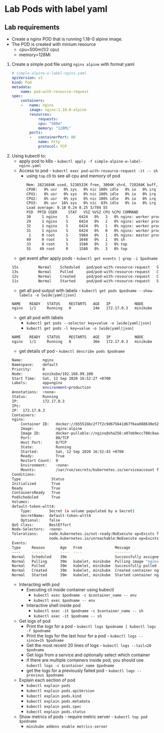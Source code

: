 # Lab Pods with label yaml
## Lab requirements
-   Create a nginx POD that is running 1.18-0 alpine image.
-   The POD is created with minium resource
    -   cpu=500m(1/2 cpu)
    -   memory=128Mi
1.  Create a simple pod file using `nginx alpine` with format yaml
    ```yaml
    # simple-alpine-w-label-nginx.yaml
    apiVersion: v1
    kind: Pod
    metadata:
        name: pod-with-resource-request
    spec:
        containers:
        -   name: nginx
            image: nginx:1.18.0-alpine
            resources:
                requests:
                cpu: "500m"
                memory: "128Mi"
            ports:
            -   containerPort: 80
                name: http
                protocol: TCP
    ```
2.  Using kubectl to:
    -   apply pod to k8s - `kubectl apply -f simple-alpine-w-label-nginx.yaml`
    -   Access to pod - `kubectl exec pod-with-resource-request -it -- sh`
        -   using `top` cli to see all cpu and memory of pod
            ```bash
            Mem: 2821684K used, 5238532K free, 3004K shrd, 728204K buff, 1324904K cached
            CPU0:   0% usr   0% sys   0% nic 100% idle   0% io   0% irq   0% sirq
            CPU1:   0% usr   0% sys   0% nic 100% idle   0% io   0% irq   0% sirq
            CPU2:   0% usr   0% sys   0% nic 100% idle   0% io   0% irq   0% sirq
            CPU3:   0% usr  16% sys   0% nic  83% idle   0% io   0% irq   0% sirq
            Load average: 0.18 0.24 0.25 3/784 55
            PID  PPID USER     STAT   VSZ %VSZ CPU %CPU COMMAND
            30     1 nginx    S     6424   0%   3   0% nginx: worker process
            29     1 nginx    S     6424   0%   2   0% nginx: worker process
            32     1 nginx    S     6424   0%   1   0% nginx: worker process
            31     1 nginx    S     6424   0%   0   0% nginx: worker process
             1     0 root     S     5984   0%   1   0% nginx: master process nginx -g daemon off;
            49     0 root     S     1648   0%   1   0% sh
            33     0 root     S     1580   0%   2   0% top
            55    49 root     R     1580   0%   3   0% top
            ```
    -   get event after apply pods - `kubectl get events | grep -i $podname`
    ```bash
    15s         Normal    Scheduled   pod/pod-with-resource-request   Successfully assigned default/pod-with-resource-request to worker-1
    13s         Normal    Pulled      pod/pod-with-resource-request   Container image "nginx:1.18.0-alpine" already present on machine
    12s         Normal    Created     pod/pod-with-resource-request   Created container nginx
    11s         Normal    Started     pod/pod-with-resource-request   Started container nginx
    ```
    -   get all pod output with labels - `kubectl get pods $podname --show-labels -o [wide|yaml|json]`
    ```bash
    NAME    READY   STATUS    RESTARTS   AGE   IP           NODE       NOMINATED NODE   READINESS GATES   LABELS
    nginx   1/1     Running   0          14m   172.17.0.3   minikube   <none>           <none>            app=nginx,environment=production
    ```
    -   get all pod with labels
        -   `kubectl get pods --selector key=value -o [wide|yaml|json]`
        -   `kubectl get pods -l key=value -o [wide|yaml|json]`
    ```bash
    NAME    READY   STATUS    RESTARTS   AGE   IP           NODE       NOMINATED NODE   READINESS GATES
    nginx   1/1     Running   0          36m   172.17.0.3   minikube   <none>           <none>
    ```
    -   get details of pod - `kubectl describe pods $podname`
    ```bash
    Name:         nginx
    Namespace:    default
    Priority:     0
    Node:         minikube/192.168.99.100
    Start Time:   Sat, 12 Sep 2020 16:52:27 +0700
    Labels:       app=nginx
                  environment=production
    Annotations:  <none>
    Status:       Running
    IP:           172.17.0.3
    IPs:
    IP:  172.17.0.3
    Containers:
    nginx:
        Container ID:   docker://b5551bbc2f7f2c9d675641d67f6ea088630e52e44c1ba762095174aa99690772
        Image:          nginx:alpine
        Image ID:       docker-pullable://nginx@sha256:a97eb9ecc708c8aa715ccfb5e9338f5456e4b65575daf304f108301f3b497314
        Port:           80/TCP
        Host Port:      0/TCP
        State:          Running
        Started:        Sat, 12 Sep 2020 16:52:43 +0700
        Ready:          True
        Restart Count:  0
        Environment:    <none>
        Mounts:         /var/run/secrets/kubernetes.io/serviceaccount from default-token-wltt4 (ro)
    Conditions:
    Type              Status
    Initialized       True
    Ready             True
    ContainersReady   True
    PodScheduled      True
    Volumes:
    default-token-wltt4:
        Type:        Secret (a volume populated by a Secret)
        SecretName:  default-token-wltt4
        Optional:    false
    QoS Class:       BestEffort
    Node-Selectors:  <none>
    Tolerations:     node.kubernetes.io/not-ready:NoExecute op=Exists for 300s
                     node.kubernetes.io/unreachable:NoExecute op=Exists for 300s
    Events:
    Type     Reason       Age   From               Message
    ----     ------       ----  ----               -------
    Normal   Scheduled    39m                      Successfully assigned default/nginx to minikube
    Normal   Pulling      39m   kubelet, minikube  Pulling image "nginx:alpine"
    Normal   Pulled       39m   kubelet, minikube  Successfully pulled image "nginx:alpine" in 13.860887637s
    Normal   Created      39m   kubelet, minikube  Created container nginx
    Normal   Started      39m   kubelet, minikube  Started container nginx
    ```
    -   Interacting with pod
        -   Executing cli inside container using kubectl
            -   `kubectl exec $podname -c $container_name -- env`
            -   `kubectl exec $podname -- env`
        -   Interactive shell inside pod
            -   `kubectl exec -it $podname -c $container_name -- sh`
            -   `kubectl exec -it $podname -- sh`
    -   Get logs of pod
        -   Print the logs for a pod - `kubectl logs $podname | kubectl logs -f $podname`
        -   Print the logs for the last hour for a pod - `kubectl logs --since=1h $podname`
        -   Get the most recent 20 lines of logs - `kubectl logs --tail=20 $podname`
        -   Get logs from a service and optionally select which container
        -   if there are multiple containers inside pod, you should use `kubectl logs -c $container_name $podname`
        -   get the logs for a previously failed pod - `kubectl logs --previous $podname`
    -   Explain each section of pod
        -   `kubectl explain pods`
        -   `kubectl explain pods.apiVersion`
        -   `kubectl explain pods.kind`
        -   `kubectl explain pods.metadata`
        -   `kubectl explain pods.spec`
        -   `kubectl explain pods.status`
    -   Show metrics of pods - require metric server - `kubectl top pod $podname`
        -   `minikube addons enable metrics-server`
